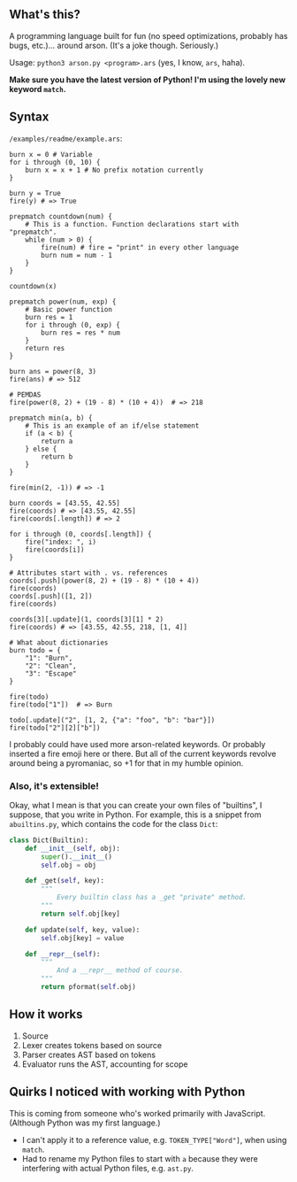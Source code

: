 ## What's this?

A programming language built for fun (no speed optimizations, probably has bugs, etc.)... around arson. (It's a joke though. Seriously.)

Usage: `python3 arson.py <program>.ars` (yes, I know, `ars`, haha).

**Make sure you have the latest version of Python! I'm using the lovely new keyword `match`.**

## Syntax

`/examples/readme/example.ars`:

```
burn x = 0 # Variable
for i through (0, 10) {
    burn x = x + 1 # No prefix notation currently
}

burn y = True
fire(y) # => True

prepmatch countdown(num) {
    # This is a function. Function declarations start with "prepmatch".
    while (num > 0) {
        fire(num) # fire = "print" in every other language
        burn num = num - 1
    }
}

countdown(x)

prepmatch power(num, exp) {
    # Basic power function
    burn res = 1
    for i through (0, exp) {
        burn res = res * num
    }
    return res
}

burn ans = power(8, 3)
fire(ans) # => 512

# PEMDAS
fire(power(8, 2) + (19 - 8) * (10 + 4))  # => 218

prepmatch min(a, b) {
    # This is an example of an if/else statement
    if (a < b) {
        return a
    } else {
        return b
    }
}

fire(min(2, -1)) # => -1

burn coords = [43.55, 42.55]
fire(coords) # => [43.55, 42.55]
fire(coords[.length]) # => 2

for i through (0, coords[.length]) {
    fire("index: ", i)
    fire(coords[i])
}

# Attributes start with . vs. references
coords[.push](power(8, 2) + (19 - 8) * (10 + 4))
fire(coords)
coords[.push]([1, 2])
fire(coords)

coords[3][.update](1, coords[3][1] * 2)
fire(coords) # => [43.55, 42.55, 218, [1, 4]]

# What about dictionaries
burn todo = {
    "1": "Burn",
    "2": "Clean",
    "3": "Escape"
}

fire(todo)
fire(todo["1"])  # => Burn

todo[.update]("2", [1, 2, {"a": "foo", "b": "bar"}])
fire(todo["2"][2]["b"])
```

I probably could have used more arson-related keywords. Or probably inserted a fire emoji here or there. But all of the current keywords revolve around being a pyromaniac, so +1 for that in my humble opinion.

### Also, it's extensible! 

Okay, what I mean is that you can create your own files of "builtins", I suppose, that you write in Python. For example, this is a snippet from `abuiltins.py`, which contains the code for the class `Dict`:

```python
class Dict(Builtin):
    def __init__(self, obj):
        super().__init__()
        self.obj = obj

    def _get(self, key):
        """
            Every builtin class has a _get "private" method.
        """
        return self.obj[key]

    def update(self, key, value):
        self.obj[key] = value

    def __repr__(self):
        """
            And a __repr__ method of course.
        """
        return pformat(self.obj)
```

## How it works

1. Source
2. Lexer creates tokens based on source
3. Parser creates AST based on tokens
4. Evaluator runs the AST, accounting for scope

## Quirks I noticed with working with Python

This is coming from someone who's worked primarily with JavaScript. (Although Python was my first language.)

* I can't apply it to a reference value, e.g. `TOKEN_TYPE["Word"]`, when using `match`.
* Had to rename my Python files to start with `a` because they were interfering with actual Python files, e.g. `ast.py`.
